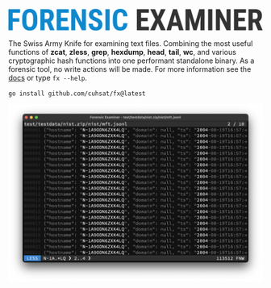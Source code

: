 ![](docs/img/logo.png "Forensic Examiner")

The Swiss Army Knife for examining text files. Combining the most useful functions of **zcat**, **zless**, **grep**, **hexdump**, **head**, **tail**, **wc**, and various cryptographic hash functions into one performant standalone binary. As a forensic tool, no write actions will be made. For more information see the [docs](docs) or type `fx --help`.

```console
go install github.com/cuhsat/fx@latest
```

![](docs/img/grep.png)
